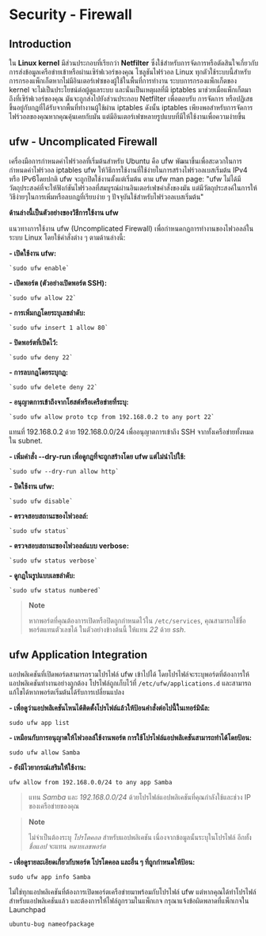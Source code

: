 # Security - Firewall
## Introduction

ใน **Linux kernel** มีส่วนประกอบที่เรียกว่า **Netfilter** ซึ่งใช้สำหรับการจัดการหรือตัดสินใจเกี่ยวกับการส่งข้อมูลเครือข่ายเข้าหรือผ่านเซิร์ฟเวอร์ของคุณ โซลูชันไฟร์วอล Linux ทุกตัวใช้ระบบนี้สำหรับการกรองแพ็กเก็ตหากไม่มีอินเตอร์เฟซของผู้ใช้ในพื้นที่การทำงาน ระบบการกรองแพ็กเก็ตของ kernel จะไม่เป็นประโยชน์ต่อผู้ดูแลระบบ และนั่นเป็นเหตุผลที่มี iptables มาช่วยเมื่อแพ็กเก็ตมาถึงที่เซิร์ฟเวอร์ของคุณ มันจะถูกส่งไปยังส่วนประกอบ Netfilter เพื่อตอบรับ การจัดการ หรือปฏิเสธขึ้นอยู่กับกฎที่ได้รับจากพื้นที่ทำงานผู้ใช้ผ่าน iptables ดังนั้น iptables เพียงพอสำหรับการจัดการไฟร์วอลของคุณหากคุณคุ้นเคยกับมัน แต่มีอินเตอร์เฟซหลายรูปแบบที่มีให้ใช้งานเพื่อความง่ายขึ้น

## ufw - Uncomplicated Firewall

เครื่องมือการกำหนดค่าไฟร์วอลที่เริ่มต้นสำหรับ Ubuntu คือ ufw พัฒนาขึ้นเพื่อสะดวกในการกำหนดค่าไฟร์วอล iptables ufw ให้วิธีการใช้งานที่ใช้ง่ายในการสร้างไฟร์วอลเบสเริ่มต้น IPv4 หรือ IPv6โดยปกติ ufw จะถูกปิดใช้งานตั้งแต่เริ่มต้น ตาม ufw man page: "ufw ไม่ได้มีวัตถุประสงค์ที่จะให้ฟังก์ชันไฟร์วอลที่สมบูรณ์ผ่านอินเตอร์เฟซคำสั่งของมัน แต่มีวัตถุประสงค์ในการให้วิธีง่ายๆในการเพิ่มหรือลบกฎที่เรียบง่าย ๆ ปัจจุบันใช้สำหรับไฟร์วอลเบสเริ่มต้น"

 **ด้านล่างนี้เป็นตัวอย่างของวิธีการใช้งาน ufw**
 

แนวทางการใช้งาน ufw (Uncomplicated Firewall) เพื่อกำหนดกฎการทำงานของไฟวอลล์ในระบบ Linux โดยใช้คำสั่งต่าง ๆ ตามด้านล่างนี้:

**- เปิดใช้งาน ufw:**

    `sudo ufw enable`
    

 **- เปิดพอร์ต (ตัวอย่างเปิดพอร์ต SSH):**

    `sudo ufw allow 22`

 **- การเพิ่มกฎโดยระบุเลขลำดับ:**

	`sudo ufw insert 1 allow 80` 

 **- ปิดพอร์ตที่เปิดไว้:**

	`sudo ufw deny 22` 

 **- การลบกฎโดยระบุกฎ:**

	`sudo ufw delete deny 22` 

 **- อนุญาตการเข้าถึงจากโฮสต์หรือเครือข่ายที่ระบุ:**

	`sudo ufw allow proto tcp from 192.168.0.2 to any port 22` 

แทนที่ 192.168.0.2 ด้วย 192.168.0.0/24 เพื่ออนุญาตการเข้าถึง SSH จากทั้งเครือข่ายทั้งหมดใน subnet.

**- เพิ่มคำสั่ง --dry-run เพื่อดูกฎที่จะถูกสร้างโดย ufw แต่ไม่นำไปใช้:**

	`sudo ufw --dry-run allow http` 
 **- ปิดใช้งาน ufw:**

	`sudo ufw disable` 

 **- ตรวจสอบสถานะของไฟวอลล์:**

	`sudo ufw status` 

 **- ตรวจสอบสถานะของไฟวอลล์แบบ verbose:**

	`sudo ufw status verbose` 

 **- ดูกฎในรูปแบบเลขลำดับ:**

	`sudo ufw status numbered`

> **Note**
> 
> หากพอร์ตที่คุณต้องการเปิดหรือปิดถูกกำหนดไว้ใน `/etc/services`, คุณสามารถใช้ชื่อพอร์ตแทนตัวเลขได้ ในตัวอย่างข้างต้นนี้ ให้แทน _22_ ด้วย _ssh_.



## ufw Application Integration


แอปพลิเคชันที่เปิดพอร์ตสามารถรวมโปรไฟล์ ufw เข้าไปได้ โดยโปรไฟล์จะระบุพอร์ตที่ต้องการให้แอปพลิเคชันทำงานอย่างถูกต้อง โปรไฟล์ถูกเก็บไว้ที่ `/etc/ufw/applications.d` และสามารถแก้ไขได้หากพอร์ตเริ่มต้นได้รับการเปลี่ยนแปลง

**- เพื่อดูว่าแอปพลิเคชันไหนได้ติดตั้งโปรไฟล์แล้วให้ป้อนคำสั่งต่อไปนี้ในเทอร์มินัล:**

    sudo ufw app list 

**- เหมือนกับการอนุญาตให้ไฟวอลล์ใช้งานพอร์ต การใช้โปรไฟล์แอปพลิเคชันสามารถทำได้โดยป้อน:**

    sudo ufw allow Samba 

**- ยังมีไวยากรณ์เสริมให้ใช้งาน:**

    ufw allow from 192.168.0.0/24 to any app Samba 

> แทน _Samba_ และ _192.168.0.0/24_
> ด้วยโปรไฟล์แอปพลิเคชันที่คุณกำลังใช้และช่วง IP ของเครือข่ายของคุณ

> **Note**
> 
> ไม่จำเป็นต้องระบุ _โปรโตคอล_ สำหรับแอปพลิเคชัน เนื่องจากข้อมูลนั้นระบุในโปรไฟล์ อีกทั้ง _ชื่อแอป_ จะแทน _หมายเลขพอร์ต_

**- เพื่อดูรายละเอียดเกี่ยวกับพอร์ต โปรโตคอล และอื่น ๆ ที่ถูกกำหนดให้ป้อน:**

    sudo ufw app info Samba 

ไม่ใช่ทุกแอปพลิเคชันที่ต้องการเปิดพอร์ตเครือข่ายมาพร้อมกับโปรไฟล์ ufw แต่หากคุณได้ทำโปรไฟล์สำหรับแอปพลิเคชันแล้ว และต้องการให้ไฟล์ถูกรวมในแพ็กเกจ กรุณาแจ้งข้อผิดพลาดที่แพ็กเกจใน Launchpad

    ubuntu-bug nameofpackage








